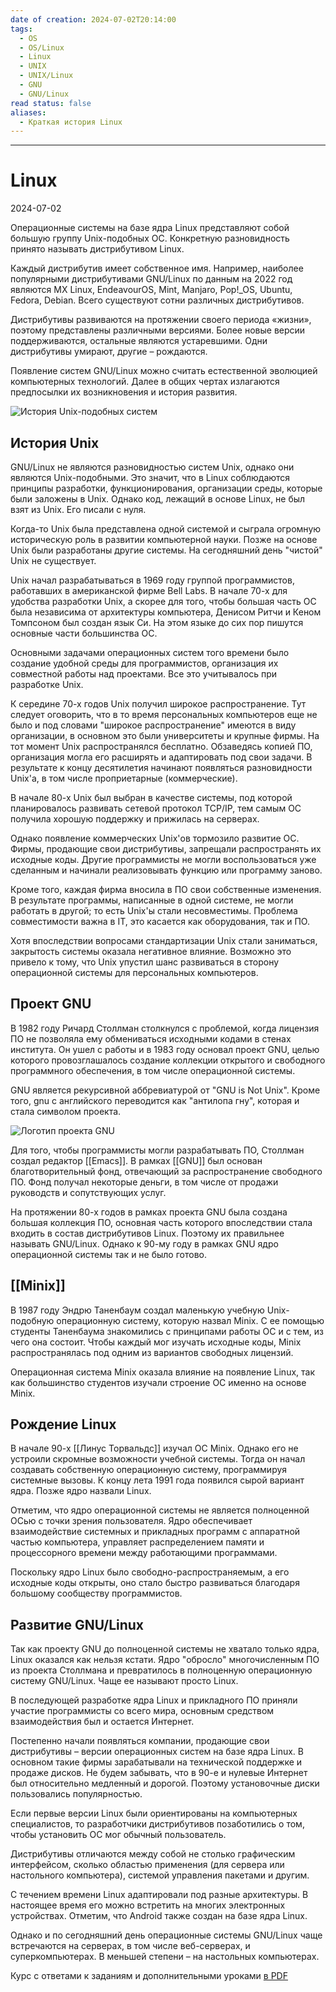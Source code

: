 ```yaml
---
date of creation: 2024-07-02T20:14:00
tags:
  - OS
  - OS/Linux
  - Linux
  - UNIX
  - UNIX/Linux
  - GNU
  - GNU/Linux
read status: false
aliases:
  - Краткая история Linux
---
```

---
# Linux
2024-07-02


Операционные системы на базе ядра Linux представляют собой большую группу Unix-подобных ОС. Конкретную разновидность принято называть дистрибутивом Linux.

Каждый дистрибутив имеет собственное имя. Например, наиболее популярными дистрибутивами GNU/Linux по данным на 2022 год являются MX Linux, EndeavourOS, Mint, Manjaro, Pop!\_OS, Ubuntu, Fedora, Debian. Всего существуют сотни различных дистрибутивов.

Дистрибутивы развиваются на протяжении своего периода «жизни», поэтому представлены различными версиями. Более новые версии поддерживаются, остальные являются устаревшими. Одни дистрибутивы умирают, другие – рождаются.

Появление систем GNU/Linux можно считать естественной эволюцией компьютерных технологий. Далее в общих чертах излагаются предпосылки их возникновения и история развития.

![История Unix-подобных систем](https://younglinux.info/sites/default/files/images/linux-bash/linuxhistory.png)





## История Unix

GNU/Linux не являются разновидностью систем Unix, однако они являются Unix-подобными. Это значит, что в Linux соблюдаются принципы разработки, функционирования, организации среды, которые были заложены в Unix. Однако код, лежащий в основе Linux, не был взят из Unix. Его писали с нуля.

Когда-то Unix была представлена одной системой и сыграла огромную историческую роль в развитии компьютерной науки. Позже на основе Unix были разработаны другие системы. На сегодняшний день "чистой" Unix не существует.

Unix начал разрабатываться в 1969 году группой программистов, работавших в американской фирме Bell Labs. В начале 70-х для удобства разработки Unix, а скорее для того, чтобы большая часть ОС была независима от архитектуры компьютера, Денисом Ритчи и Кеном Томпсоном был создан язык Си. На этом языке до сих пор пишутся основные части большинства ОС.

Основными задачами операционных систем того времени было создание удобной среды для программистов, организация их совместной работы над проектами. Все это учитывалось при разработке Unix.

К середине 70-х годов Unix получил широкое распространение. Тут следует оговорить, что в то время персональных компьютеров еще не было и под словами "широкое распространение" имеются в виду организации, в основном это были университеты и крупные фирмы. На тот момент Unix распространялся бесплатно. Обзаведясь копией ПО, организация могла его расширять и адаптировать под свои задачи. В результате к концу десятилетия начинают появляться разновидности Unix'а, в том числе проприетарные (коммерческие).

В начале 80-х Unix был выбран в качестве системы, под которой планировалось развивать сетевой протокол TCP/IP, тем самым ОС получила хорошую поддержку и прижилась на серверах.

Однако появление коммерческих Unix'ов тормозило развитие ОС. Фирмы, продающие свои дистрибутивы, запрещали распространять их исходные коды. Другие программисты не могли воспользоваться уже сделанным и начинали реализовывать функцию или программу заново.

Кроме того, каждая фирма вносила в ПО свои собственные изменения. В результате программы, написанные в одной системе, не могли работать в другой; то есть Unix'ы стали несовместимы. Проблема совместимости важна в IT, это касается как оборудования, так и ПО.

Хотя впоследствии вопросами стандартизации Unix стали заниматься, закрытость системы оказала негативное влияние. Возможно это привело к тому, что Unix упустил шанс развиваться в сторону операционной системы для персональных компьютеров.





## Проект GNU

В 1982 году Ричард Столлман столкнулся с проблемой, когда лицензия ПО не позволяла ему обмениваться исходными кодами в стенах института. Он ушел с работы и в 1983 году основал проект GNU, целью которого провозглашалось создание коллекции открытого и свободного программного обеспечения, в том числе операционной системы.

GNU является рекурсивной аббревиатурой от "GNU is Not Unix". Кроме того, gnu с английского переводится как "антилопа гну", которая и стала символом проекта.

![Логотип проекта GNU](https://younglinux.info/sites/default/files/images/linux-bash/GNU.png)

Для того, чтобы программисты могли разрабатывать ПО, Столлман создал редактор [[Emacs]]. В рамках [[GNU]] был основан благотворительный фонд, отвечающий за распространение свободного ПО. Фонд получал некоторые деньги, в том числе от продажи руководств и сопутствующих услуг.

На протяжении 80-х годов в рамках проекта GNU была создана большая коллекция ПО, основная часть которого впоследствии стала входить в состав дистрибутивов Linux. Поэтому их правильнее называть GNU/Linux. Однако к 90-му году в рамках GNU ядро операционной системы так и не было готово.





## [[Minix]]

В 1987 году Эндрю Таненбаум создал маленькую учебную Unix-подобную операционную систему, которую назвал Minix. С ее помощью студенты Таненбаума знакомились с принципами работы ОС и с тем, из чего она состоит. Чтобы каждый мог изучать исходные коды, Minix распространялась под одним из вариантов свободных лицензий.

Операционная система Minix оказала влияние на появление Linux, так как большинство студентов изучали строение ОС именно на основе Minix.





## Рождение Linux

В начале 90-х [[Линус Торвальдс]] изучал ОС Minix. Однако его не устроили скромные возможности учебной системы. Тогда он начал создавать собственную операционную систему, программируя системные вызовы. К концу лета 1991 года появился сырой вариант ядра. Позже ядро назвали Linux.

Отметим, что ядро операционной системы не является полноценной ОСью с точки зрения пользователя. Ядро обеспечивает взаимодействие системных и прикладных программ с аппаратной частью компьютера, управляет распределением памяти и процессорного времени между работающими программами.

Поскольку ядро Linux было свободно-распространяемым, а его исходные коды открыты, оно стало быстро развиваться благодаря большому сообществу программистов.






## Развитие GNU/Linux

Так как проекту GNU до полноценной системы не хватало только ядра, Linux оказался как нельзя кстати. Ядро "обросло" многочисленным ПО из проекта Столлмана и превратилось в полноценную операционную систему GNU/Linux. Чаще ее называют просто Linux.

В последующей разработке ядра Linux и прикладного ПО приняли участие программисты со всего мира, основным средством взаимодействия был и остается Интернет.

Постепенно начали появляться компании, продающие свои дистрибутивы – версии операционных систем на базе ядра Linux. В основном такие фирмы зарабатывали на технической поддержке и продаже дисков. Не будем забывать, что в 90-е и нулевые Интернет был относительно медленный и дорогой. Поэтому установочные диски пользовались популярностью.

Если первые версии Linux были ориентированы на компьютерных специалистов, то разработчики дистрибутивов позаботились о том, чтобы установить ОС мог обычный пользователь.

Дистрибутивы отличаются между собой не столько графическим интерфейсом, сколько областью применения (для сервера или настольного компьютера), системой управления пакетами и другим.

С течением времени Linux адаптировали под разные архитектуры. В настоящее время его можно встретить на многих электронных устройствах. Отметим, что Android также создан на базе ядра Linux.

Однако и по сегодняшний день операционные системы GNU/Linux чаще встречаются на серверах, в том числе веб-серверах, и суперкомпьютерах. В меньшей степени – на настольных компьютерах.

Курс с ответами к заданиям и дополнительными уроками [в PDF](https://younglinux.info/store/store#!digiseller/detail/2566216)